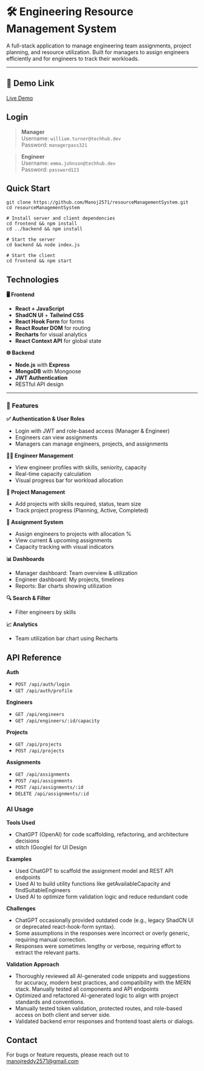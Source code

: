 # 🛠️ Engineering Resource Management System

A full-stack application to manage engineering team assignments, project planning, and resource utilization. Built for managers to assign engineers efficiently and for engineers to track their workloads.

---


## 🔗 Demo Link

[Live Demo](https://resource-management-system-rms.vercel.app/)


## Login

> **Manager**  
> Username: `william.turner@techhub.dev`  
> Password: `managerpass321`

> **Engineer**  
> Username: `emma.johnson@techhub.dev`  
> Password: `password123`


## Quick Start

```
git clone https://github.com/Manoj2571/resourceManagementSystem.git
cd resourceManagementSystem

# Install server and client dependencies
cd frontend && npm install
cd ../backend && npm install

# Start the server
cd backend && node index.js

# Start the client
cd frontend && npm start
```
## Technologies

**🖥 Frontend**
- **React + JavaScript**
- **ShadCN UI** + **Tailwind CSS**
- **React Hook Form** for forms
- **React Router DOM** for routing
- **Recharts** for visual analytics
- **React Context API** for global state

**🌐 Backend**
- **Node.js** with **Express**
- **MongoDB** with Mongoose
- **JWT Authentication**
- RESTful API design

---


### 🚀 Features

**✅ Authentication & User Roles**
- Login with JWT and role-based access (Manager & Engineer)
- Engineers can view assignments
- Managers can manage engineers, projects, and assignments

**🧑‍💻 Engineer Management**
- View engineer profiles with skills, seniority, capacity
- Real-time capacity calculation
- Visual progress bar for workload allocation

**📁 Project Management**
- Add projects with skills required, status, team size
- Track project progress (Planning, Active, Completed)

**🔁 Assignment System**
- Assign engineers to projects with allocation %
- View current & upcoming assignments
- Capacity tracking with visual indicators

**📊 Dashboards**
- Manager dashboard: Team overview & utilization
- Engineer dashboard: My projects, timelines
- Reports: Bar charts showing utilization

**🔍 Search & Filter**
- Filter engineers by skills

**📈 Analytics**
- Team utilization bar chart using Recharts

## API Reference

**Auth**
- `POST /api/auth/login`
- `GET /api/auth/profile`

**Engineers**
- `GET /api/engineers`
- `GET /api/engineers/:id/capacity`

**Projects**
- `GET /api/projects`
- `POST /api/projects`

**Assignments**
- `GET /api/assignments`
- `POST /api/assignments`
- `POST /api/assignments/:id`
- `DELETE /api/assignments/:id`

### AI Usage
**Tools Used**
- ChatGPT (OpenAI) for code scaffolding, refactoring, and architecture decisions
- stitch (Google) for UI Design

**Examples**
- Used ChatGPT to scaffold the assignment model and REST API endpoints
- Used AI to build utility functions like getAvailableCapacity and findSuitableEngineers
- Used AI to optimize form validation logic and reduce redundant code

**Challenges**
- ChatGPT occasionally provided outdated code (e.g., legacy ShadCN UI or deprecated react-hook-form syntax).
- Some assumptions in the responses were incorrect or overly generic, requiring manual correction.
- Responses were sometimes lengthy or verbose, requiring effort to extract the relevant parts.
  

**Validation Approach**
- Thoroughly reviewed all AI-generated code snippets and suggestions for accuracy, modern best practices, and compatibility with the MERN stack.
Manually tested all components and API endpoints
- Optimized and refactored AI-generated logic to align with project standards and conventions.
- Manually tested token validation, protected routes, and role-based access on both client and server side.
- Validated backend error responses and frontend toast alerts or dialogs.


## Contact
For bugs or feature requests, please reach out to manojreddy2571@gmail.com
